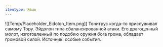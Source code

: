 ```yaml
---
itemtype: Яйцо
---
```

![[Temp/Placeholder_Eidolon_Item.png]]
Тонитрус когда-то прислуживал самому Тору. Эйдолон типа сбалансированной атаки. Его драгоценный молот, изготовленный по подобию оружия бога грома, обладает громовой силой. Источник: особые события.
